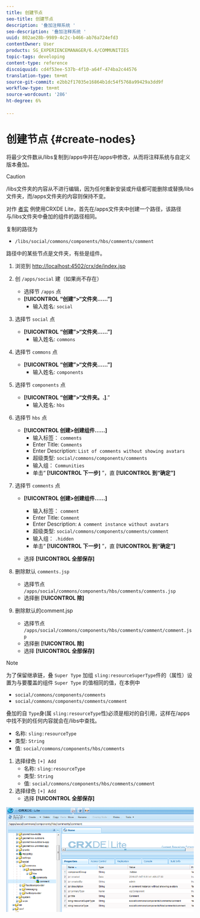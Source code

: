 ```yaml
---
title: 创建节点
seo-title: 创建节点
description: '叠加注释系统 '
seo-description: '叠加注释系统 '
uuid: 802ae28b-9989-4c2c-b466-ab76a724efd3
contentOwner: User
products: SG_EXPERIENCEMANAGER/6.4/COMMUNITIES
topic-tags: developing
content-type: reference
discoiquuid: cd4f53ee-537b-4f10-a64f-474ba2c44576
translation-type: tm+mt
source-git-commit: e2bb2f17035e16864b1dc54f5768a99429a3dd9f
workflow-type: tm+mt
source-wordcount: '286'
ht-degree: 6%

---
```



# 创建节点 {#create-nodes}

将最少文件数从/libs复制到/apps中并在/apps中修改，从而将注释系统与自定义版本叠加。

>[!CAUTION]
>
>/libs文件夹的内容从不进行编辑，因为任何重新安装或升级都可能删除或替换/libs文件夹，而/apps文件夹的内容则保持不变。

对作 [者实](../../help/sites-developing/developing-with-crxde-lite.md) 例使用CRXDE Lite，首先在/apps文件夹中创建一个路径，该路径与/libs文件夹中叠加的组件的路径相同。

复制的路径为

* `/libs/social/commons/components/hbs/comments/comment`

路径中的某些节点是文件夹，有些是组件。

1. 浏览到 [http://localhost:4502/crx/de/index.jsp](http://localhost:4502/crx/de/index.jsp)
1. 创 `/apps/social` 建（如果尚不存在）
   * 选择节 `/apps` 点
   * **[!UICONTROL “创建”>“文件夹……”]**
      * 输入姓名: `social`
1. 选择节 `social` 点
   * **[!UICONTROL “创建”>“文件夹……”]**
      * 输入姓名: `commons`
1. 选择节 `commons` 点
   * **[!UICONTROL “创建”>“文件夹……”]**
      * 输入姓名: `components`
1. 选择节 `components` 点
   * **[!UICONTROL “创建”>“文件夹。.]**.”
      * 输入姓名: `hbs`
1. 选择节 `hbs` 点
   * **[!UICONTROL 创建>创建组件……]**
      * 输入标签： `comments`
      * Enter Title: `Comments`
      * Enter Description: `List of comments without showing avatars`
      * 超级类型: `social/commons/components/comments`
      * 输入组： `Communities`
      * 单击“ **[!UICONTROL 下一步]** ”，直 **[!UICONTROL 到“确定”]**
1. 选择节 `comments` 点

   * **[!UICONTROL 创建>创建组件……]**

      * 输入标签： `comment`
      * Enter Title: `Comment`
      * Enter Description: `A comment instance without avatars`
      * 超级类型: `social/commons/components/comments/comment`
      * 输入组： `.hidden`
      * 单击“ **[!UICONTROL 下一步]** ”，直 **[!UICONTROL 到“确定”]**
   * 选择 **[!UICONTROL 全部保存]**
1. 删除默认 `comments.jsp`
   * 选择节点 `/apps/social/commons/components/hbs/comments/comments.jsp`
   * 选择删 **[!UICONTROL 除]**
1. 删除默认的comment.jsp
   * 选择节点 `/apps/social/commons/components/hbs/comments/comment/comment.jsp`
   * 选择删 **[!UICONTROL 除]**
   * 选择 **[!UICONTROL 全部保存]**

>[!NOTE]
>
>为了保留继承链，叠 `Super Type` 加组 `sling:resourceSuperType`件的（属性）设置为与要覆盖的组件 `Super Type` 的值相同的值，在本例中
>
>* `social/commons/components/comments`
>* `social/commons/components/comments/comment`

>



叠加的自 `Type`身(属 `sling:resourceType`性)必须是相对的自引用，这样在/apps中找不到的任何内容就会在/libs中查找。
* 名称: `sling:resourceType`
* 类型: `String`
* 值: `social/commons/components/hbs/comments`

1. 选择绿色 `[+] Add`
   * 名称: `sling:resourceType`
   * 类型: `String`
   * 值: `social/commons/components/hbs/comments/comment`
1. 选择绿色 `[+] Add`
   * 选择 **[!UICONTROL 全部保存]**

![chlimage_1-4](assets/chlimage_1-4.png)

